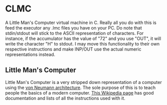 # CLMC
A Little Man's Computer virtual machine in C. Really all you do with this is feed the executor any .lmc files you have on your PC. Do note that stdin/stdout will stick to the ASCII representation of characters. For instance, if the accumulator has the value of "72" and you use "OUT", it will write the character "H" to stdout. I may move this functionality to their own respective instructions and make INP/OUT use the actual numeric representations instead.

## Little Man's Computer
Little Man's Computer is a very stripped down representation of a computer using the [von Neumann architecture](https://en.wikipedia.org/wiki/Von_Neumann_architecture). The sole purpose of this is to teach people the basics of a modern computer. [This Wikipedia page](https://en.wikipedia.org/wiki/Little_man_computer) has good documentation and lists of all the instructions used with it.
